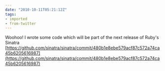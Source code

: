 ```yaml
---
date: "2010-10-11T05:21:12Z"
tags:
- imported
- from-twitter
---
```

Woohoo! I wrote some code which will be part of the next release of Ruby's Sinatra [https://github.com/sinatra/sinatra/commit/480b1e8ebe579acf87c572a74ca45b6205616987](https://github.com/sinatra/sinatra/commit/480b1e8ebe579acf87c572a74ca45b6205616987)
